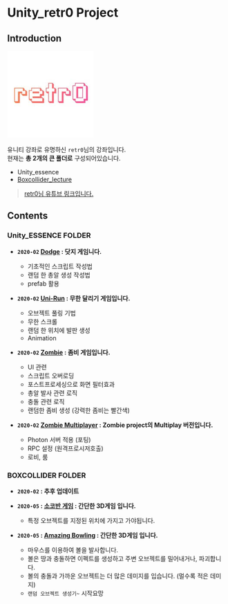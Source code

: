 # **Unity_retr0 Project**

## Introduction

<img src="./img/retr0.jpg">

유니티 강좌로 유명하신 `retr0`님의 강좌입니다.  
현재는 **총 2개의 큰 폴더로** 구성되어있습니다.  

- Unity_essence
- [Boxcollider_lecture](<https://boxcollider.io/>)

> [retr0님 유튜브 링크입니다.](<https://www.youtube.com/channel/UCRWq4MPqifkmT2GyL2d2ZAQ>)

## Contents

### **Unity_ESSENCE FOLDER**

- **`2020-02` [Dodge](https://github.com/jeaho0613/Unity_retr0/tree/master/Unity_essence) : 닷지 게임니다.**
  - 기초적인 스크립트 작성법
  - 랜덤 한 총알 생성 작성법
  - prefab 활용
  
- **`2020-02` [Uni-Run](https://github.com/jeaho0613/Unity_Nadongbin/tree/master/mobile%20defences%20game) : 무한 달리기 게임입니다.**
  - 오브젝트 풀링 기법
  - 무한 스크롤
  - 랜덤 한 위치에 발판 생성
  - Animation

- **`2020-02` [Zombie](https://github.com/jeaho0613/Unity_Nadongbin/tree/master/mobile%20defences%20game) : 좀비 게임입니다.**
  - UI 관련
  - 스크립트 오버로딩
  - 포스트프로세싱으로 화면 필터효과
  - 총알 발사 관련 로직
  - 충돌 관련 로직
  - 랜덤한 좀비 생성 (강력한 좀비는 빨간색)

- **`2020-02` [Zombie Multiplayer](https://github.com/jeaho0613/Unity_Nadongbin/tree/master/mobile%20defences%20game) : Zombie project의 Multiplay 버전입니다.**
  - Photon 서버 적용 (포팅)
  - RPC 설정 (원격프로시저호출)
  - 로비, 룸

### **BOXCOLLIDER FOLDER**

- **`2020-02` : 추후 업데이트**

- **`2020-05` : [소코반 게임](https://github.com/jeaho0613/Unity_retr0/tree/master/Unity_Boxcollider/sokovan) : 간단한 3D게임 입니다.**
  - 특정 오브젝트를 지정된 위치에 가지고 가야됩니다.

- **`2020-05` : [Amazing Bowling]() : 간단한 3D게임 입니다.**
  - 마우스를 이용하여 볼을 발사합니다.
  - 볼은 땅과 충돌하면 이펙트를 생성하고 주변 오브젝트를 밀어내거나, 파괴합니다.
  - 볼의 충돌과 가까운 오브젝트는 더 많은 데미지를 입습니다. (멀수록 적은 데미지)
  - `랜덤 오브젝트 생성기~` 시작요망
  